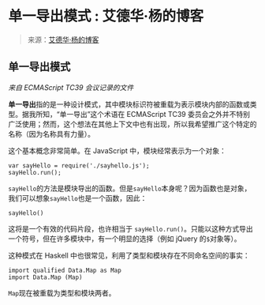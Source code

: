 <!--yml

category: 未分类

date: 2024-07-01 18:17:22

-->

# 单一导出模式 : 艾德华·杨的博客

> 来源：[艾德华·杨的博客](http://blog.ezyang.com/2013/03/the-single-export-pattern/)

## 单一导出模式

*来自 ECMAScript TC39 会议记录的文件*

**单一导出**指的是一种设计模式，其中模块标识符被重载为表示模块内部的函数或类型。据我所知，“单一导出”这个术语在 ECMAScript TC39 委员会之外并不特别广泛使用；然而，这个想法在其他上下文中也有出现，所以我希望推广这个特定的名称（因为名称具有力量）。

这个基本概念非常简单。在 JavaScript 中，模块经常表示为一个对象：

```
var sayHello = require('./sayhello.js');
sayHello.run();

```

`sayHello`的方法是模块导出的函数。但是`sayHello`本身呢？因为函数也是对象，我们可以想象`sayHello`也是一个函数，因此：

```
sayHello()

```

这将是一个有效的代码片段，也许相当于 `sayHello.run()`。只能以这种方式导出一个符号，但在许多模块中，有一个明显的选择（例如 jQuery 的`$`对象等）。

这种模式在 Haskell 中也很常见，利用了类型和模块存在不同命名空间的事实：

```
import qualified Data.Map as Map
import Data.Map (Map)

```

`Map`现在被重载为类型和模块两者。
